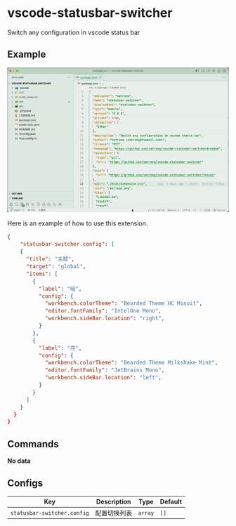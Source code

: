 # vscode-statusbar-switcher

Switch any configuration in vscode status bar

## Example

![example](res/example.gif)

Here is an example of how to use this extension.

```json
{
    "statusbar-switcher.config": [
    {
      "title": "主题",
      "target": "global",
      "items": [
        {
          "label": "暗",
          "config": {
            "workbench.colorTheme": "Bearded Theme HC Minuit",
            "editor.fontFamily": "IntelOne Mono",
            "workbench.sideBar.location": "right",
          }
        },
        {
          "label": "亮",
          "config": {
            "workbench.colorTheme": "Bearded Theme Milkshake Mint",
            "editor.fontFamily": "JetBrains Mono",
            "workbench.sideBar.location": "left",
          }
        }
      ]
    }
  }
}
```

## Commands
<!-- commands -->

**No data**

<!-- commands -->


## Configs
<!-- configs -->

| Key                         | Description | Type    | Default |
| --------------------------- | ----------- | ------- | ------- |
| `statusbar-switcher.config` | 配置切换列表      | `array` | `[]`    |

<!-- configs -->